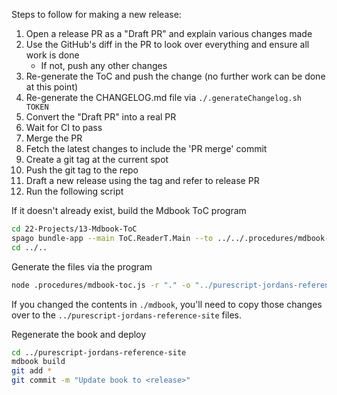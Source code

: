 Steps to follow for making a new release:
1. Open a release PR as a "Draft PR" and explain various changes made
2. Use the GitHub's diff in the PR to look over everything and ensure all work is done
    - If not, push any other changes
3. Re-generate the ToC and push the change (no further work can be done at this point)
4. Re-generate the CHANGELOG.md file via `./.generateChangelog.sh TOKEN`
4. Convert the "Draft PR" into a real PR
5. Wait for CI to pass
6. Merge the PR
7. Fetch the latest changes to include the 'PR merge' commit
9. Create a git tag at the current spot
9. Push the git tag to the repo
10. Draft a new release using the tag and refer to release PR
11. Run the following script

If it doesn't already exist, build the Mdbook ToC program
```bash
cd 22-Projects/13-Mdbook-ToC
spago bundle-app --main ToC.ReaderT.Main --to ../../.procedures/mdbook-toc.js
cd ../..
```

Generate the files via the program
```bash
node .procedures/mdbook-toc.js -r "." -o "../purescript-jordans-reference-site/src" -s "Summary-header.md"
```

If you changed the contents in `./mdbook`, you'll need to copy those changes over to the `../purescript-jordans-reference-site` files.

Regenerate the book and deploy
```bash
cd ../purescript-jordans-reference-site
mdbook build
git add *
git commit -m "Update book to <release>"
```
